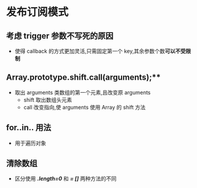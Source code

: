 # 发布订阅模式

## 考虑 trigger 参数不写死的原因

- 使得 callback 的方式更加灵活,只需固定第一个 key,其余参数个数**可以不受限制**

## Array.prototype.shift.call(arguments);\*\*

- 取出 arguments 类数组的第一个元素,且改变原 arguments
  - shift 取出数组头元素
  - call 改变指向,使 arguments 使用 Array 的 shift 方法

## for..in.. 用法

- 用于遍历对象

## 清除数组

- 区分使用 **_.length=0_** 和 **_= []_** 两种方法的不同
